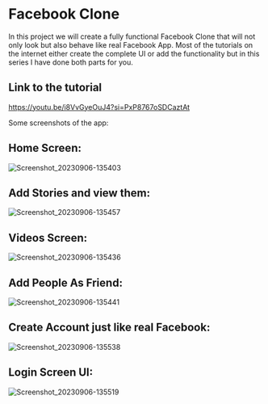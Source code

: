 # Facebook Clone

In this project we will create a fully functional Facebook Clone that will not only look but also behave like real Facebook App. Most of the tutorials on the internet either create the complete UI or add the functionality but in this series I have done both parts for you.

## Link to the tutorial
https://youtu.be/i8VvGyeOuJ4?si=PxP8767oSDCaztAt

Some screenshots of the app:

## Home Screen:
![Screenshot_20230906-135403](https://github.com/CoderrHQ/facebook_clone/assets/132180413/ec588254-3ba7-4af2-8165-6611aa3d054f)

## Add Stories and view them:
![Screenshot_20230906-135457](https://github.com/CoderrHQ/facebook_clone/assets/132180413/c8db00bb-0caf-4363-abfb-96a8334aa924)

## Videos Screen:
![Screenshot_20230906-135436](https://github.com/CoderrHQ/facebook_clone/assets/132180413/b38b1b9a-fb3e-4097-8252-2d553da0d92d)

## Add People As Friend:
![Screenshot_20230906-135441](https://github.com/CoderrHQ/facebook_clone/assets/132180413/c49aab7b-e9a4-486e-a4ad-8d6c46f5d1f5)

## Create Account just like real Facebook:
![Screenshot_20230906-135538](https://github.com/CoderrHQ/facebook_clone/assets/132180413/da71a395-d2cd-4932-bb42-9a108ae8d182)

## Login Screen UI:
![Screenshot_20230906-135519](https://github.com/CoderrHQ/facebook_clone/assets/132180413/1261536e-cd2e-48d0-a7b2-529bd9cfd76d)
